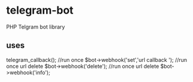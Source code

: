 # telegram-bot
PHP Telgram bot library

## uses
  <?php
    require_once('api.php');
    $bot = new Api("TELEGRAM BOT API KEY");

    //place on your callback url you registered
    $bot->telegram_callback();

    //run once
    $bot->webhook('set','url callback ');

     //run once url delete
    $bot->webhook('delete');

    //run once url delete
    $bot->webhook('info');

  
